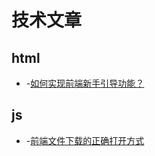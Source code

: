 # 技术文章
## html
- -[如何实现前端新手引导功能？](https://mp.weixin.qq.com/s/igdvAZmyms4fps9MiLIrMQ)

## js
- -[前端文件下载的正确打开方式](https://juejin.cn/post/7156427561302982670)